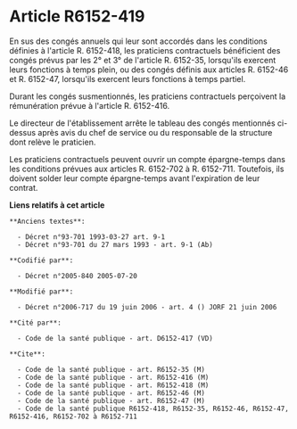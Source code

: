 # Article R6152-419

En sus des congés annuels qui leur sont accordés dans les conditions définies à l'article R. 6152-418, les praticiens
contractuels bénéficient des congés prévus par les 2° et 3° de l'article R. 6152-35, lorsqu'ils exercent leurs fonctions à
temps plein, ou des congés définis aux articles R. 6152-46 et R. 6152-47, lorsqu'ils exercent leurs fonctions à temps
partiel.

Durant les congés susmentionnés, les praticiens contractuels perçoivent la rémunération prévue à l'article R. 6152-416.

Le directeur de l'établissement arrête le tableau des congés mentionnés ci-dessus après avis du chef de service ou du
responsable de la structure dont relève le praticien.

Les praticiens contractuels peuvent ouvrir un compte épargne-temps dans les conditions prévues aux articles R. 6152-702 à R.
6152-711. Toutefois, ils doivent solder leur compte épargne-temps avant l'expiration de leur contrat.

**Liens relatifs à cet article**

	**Anciens textes**:

	  - Décret n°93-701 1993-03-27 art. 9-1
	  - Décret n°93-701 du 27 mars 1993 - art. 9-1 (Ab)

	**Codifié par**:

	  - Décret n°2005-840 2005-07-20

	**Modifié par**:

	  - Décret n°2006-717 du 19 juin 2006 - art. 4 () JORF 21 juin 2006

	**Cité par**:

	  - Code de la santé publique - art. D6152-417 (VD)

	**Cite**:

	  - Code de la santé publique - art. R6152-35 (M)
	  - Code de la santé publique - art. R6152-416 (M)
	  - Code de la santé publique - art. R6152-418 (M)
	  - Code de la santé publique - art. R6152-46 (M)
	  - Code de la santé publique - art. R6152-47 (M)
	  - Code de la santé publique R6152-418, R6152-35, R6152-46, R6152-47, R6152-416, R6152-702 à R6152-711
